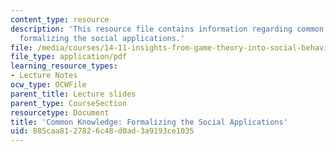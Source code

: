 ```yaml
---
content_type: resource
description: 'This resource file contains information regarding common knowledge:
  formalizing the social applications.'
file: /media/courses/14-11-insights-from-game-theory-into-social-behavior-fall-2013/885caa8127826c48d0ad3a9193ce1035_MIT14_11F13_Com_Know_App.pdf
file_type: application/pdf
learning_resource_types:
- Lecture Notes
ocw_type: OCWFile
parent_title: Lecture slides
parent_type: CourseSection
resourcetype: Document
title: 'Common Knowledge: Formalizing the Social Applications'
uid: 885caa81-2782-6c48-d0ad-3a9193ce1035
---
```

